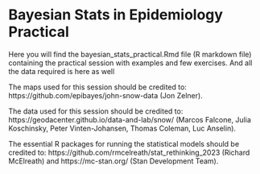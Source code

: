 <h1> Bayesian Stats in Epidemiology Practical </h1>

<p> Here you will find the bayesian_stats_practical.Rmd file (R markdown file) containing the practical session with examples and few exercises. And all the data required is here as well </p>

<p> The maps used for this session should be credited to: https://github.com/epibayes/john-snow-data (Jon Zelner). </p>

<p> The data used for this session should be credited to: https://geodacenter.github.io/data-and-lab/snow/ (Marcos Falcone, Julia Koschinsky, Peter Vinten-Johansen, Thomas Coleman, Luc Anselin). </p>

<p> The essential R packages for running the statistical models should be credited to: https://github.com/rmcelreath/stat_rethinking_2023 (Richard McElreath) and https://mc-stan.org/ (Stan Development Team). </p>
